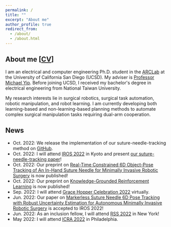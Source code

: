 ```yaml
---
permalink: /
title: ""
excerpt: "About me"
author_profile: true
redirect_from: 
  - /about/
  - /about.html
---
```


## About me \[[CV](https://drive.google.com/file/d/1Gfp_ewX_yVNotA5ggA7l7CMtVjRXgmer/view?usp=sharing)\]

I am an electrical and computer engineering Ph.D. student in the [ARCLab](https://www.ucsdarclab.com/) at the University of California San Diego (UCSD). 
My adviser is [Professor Michael Yip](https://yip.eng.ucsd.edu/). 
Before joining UCSD, I received my bachelor's degree in electrical engineering from National Taiwan University.

My research interests lie in surgical robotics, surgical task automation, robotic manipulation, and robot learning. I am currently developing both learning-based and non-learning-based planning methods to automate complex surgical manipulation tasks requiring dual-arm cooperation.

## News

- Oct. 2022: We release the implementation of our suture-needle-tracking method on [GitHub](https://github.com/ucsdarclab/suture-needle-tracking).
- Oct. 2022: I will attend [IROS 2022](https://iros2022.org/) in Kyoto and present [our suture-needle-tracking paper](https://arxiv.org/abs/2109.12722)!
- Oct. 2022: Our preprint on [Real-Time Constrained 6D Object-Pose Tracking of An In-Hand Suture Needle for Minimally Invasive Robotic Surgery](https://arxiv.org/abs/2210.11973) is now published!
- Oct. 2022: Our preprint on [Knowledge-Grounded Reinforcement Learning](https://arxiv.org/abs/2210.03729) is now published!
- Sep. 2022: I will attend [Grace Hopper Celebration 2022](https://ghc.anitab.org/) virtually.
- Jun. 2022: Our paper on [Markerless Suture Needle 6D Pose Tracking with Robust Uncertainty Estimation for Autonomous Minimally Invasive Robotic Surgery](https://arxiv.org/abs/2109.12722) is accepted to IROS 2022!
- Jun. 2022: As an inclusion fellow, I will attend [RSS 2022](https://roboticsconference.org/) in New York! 
- May 2022: I will attend [ICRA 2022](https://www.icra2022.org/) in Philadelphia.
